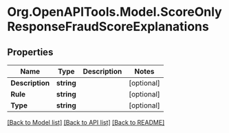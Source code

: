 # Org.OpenAPITools.Model.ScoreOnlyResponseFraudScoreExplanations
## Properties

Name | Type | Description | Notes
------------ | ------------- | ------------- | -------------
**Description** | **string** |  | [optional] 
**Rule** | **string** |  | [optional] 
**Type** | **string** |  | [optional] 

[[Back to Model list]](../README.md#documentation-for-models) [[Back to API list]](../README.md#documentation-for-api-endpoints) [[Back to README]](../README.md)


